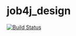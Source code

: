 # job4j_design
[![Build Status](https://travis-ci.com/RasulMingazov/job4j_design.svg?branch=master)](https://travis-ci.com/RasulMingazov/job4j_design)
